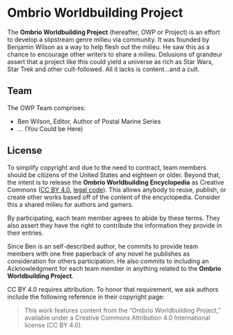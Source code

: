 # Ombrio Worldbuilding Project

The **Ombrio Worldbuilding Project** (hereafter, OWP or Project) is an effort to develop a slipstream genre milieu via community. It was founded by Benjamin Wilson as a way to help flesh out the milieu. He saw this as a chance to encourage other writers to share a milieu. Delusions of grandeur assert that a project like this could yield a universe as rich as Star Wars, Star Trek and other cult-followed. All it lacks is content...and a cult.

## Team 

The OWP Team comprises:

* Ben Wilson, Editor, Author of Postal Marine Series
* ... (You Could be Here)

## License

To simplify copyright and due to the need to contract, team members should be citizens of the United States and eighteen or older. Beyond that, the intent is to release the **Ombrio Worldbuilding Encyclopedia** as Creative Commons ([CC BY 4.0](http://creativecommons.org/licenses/by/4.0/), [legal code](https://creativecommons.org/licenses/by/4.0/legalcode)). This allows anybody to reuse, publish, or create other works based off of the content of the encyclopedia. Consider this a shared milieu for authors and gamers.

By participating, each team member agrees to abide by these terms. They also assert they have the right to contribute the information they provide in their entries.

Since Ben is an self-described author, he commits to provide team members with one free paperback of any novel he publishes as consideration for others participation. He also commits to including an Acknowledgment for each team member in anything related to the **Ombrio Worldbuilding Project**.

CC BY 4.0 requires attribution. To honor that requirement, we ask authors include the following reference in their copyright page:

> This work features content from the &ldquo;Ombrio Worldbuilding Project,&rdquo; available under a Creative Commons Attribution 4.0 International license (CC BY 4.0).
